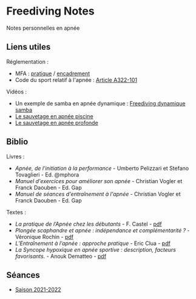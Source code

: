 # Freediving Notes

Notes personnelles en apnée

## Liens utiles

Réglementation :

- MFA : [pratique](https://apnee.ffessm.fr/les-niveaux-d-apnee) / [encadrement](https://apnee.ffessm.fr/les-niveaux-d-encadrement)
- Code du sport relatif à l'apnée : [Article A322-101](https://www.legifrance.gouv.fr/codes/article_lc/LEGIARTI000025705112#:~:text=Une%20VHF%20est%20n%C3%A9cessaire%20lorsque,type%20en%20annexe%20III%2D19.)

Vidéos :

- Un exemple de samba en apnée dynamique : [Freediving dynamique samba](https://www.youtube.com/watch?v=2lUjNdNQcOQ)
- [Le sauvetage en apnée piscine](https://www.youtube.com/watch?v=XeNiUUTTNwA)
- [Le sauvetage en apnée profonde](https://www.youtube.com/watch?v=Dowf31JVfGw)

## Biblio

Livres :

 - _Apnée, de l’initiation à la performance_ - Umberto Pelizzari et Stefano Tovaglieri - Ed. @mphora
 - _Manuel d'exercices pour améliorer son apnée_ - Christian Vogler et Franck Daouben - Ed. Gap
 - _Manuel de séances d'entraînement à l'apnée_ - Christian Vogler et Franck Daouben - Ed. Gap

 Textes :

- _La pratique de l’Apnée chez les débutants_ - F. Castel - [pdf](https://www.dropbox.com/s/wbuw4tzauhsg5mr/La-pratique-de-l%E2%80%99Apn%C3%A9e-chez-les-d%C3%A9butants.pdf?dl=0)
- _Plongée scaphandre et apnée : indépendance et complémentarité ?_ - Véronique Rochin - [pdf](https://apnee.ffessm.fr/uploads/media/docs/0001/07/0b0736cc514c10372e47d3b020c85dd4bcfe0a59.pdf)
- _L’Entraînement à l’apnée : approche pratique_ - Eric Clua - [pdf](https://www.researchgate.net/profile/Eric-Clua/publication/271645063_Free_diving_training_A_practical_approach_in_french/links/54ce6ca60cf298d656615ccf/Free-diving-training-A-practical-approach-in-french.pdf)
- _La Syncope hypoxique en apnée sportive : description, facteurs favorisants._ - Anouk Dematteo - [pdf](http://sportsub.free.fr/download/Anouk_DEMATTEO_These_medecine_LA_SYN.pdf)

## Séances

- [Saison 2021-2022](./docs/Seances_saison_2021_2022.md)

